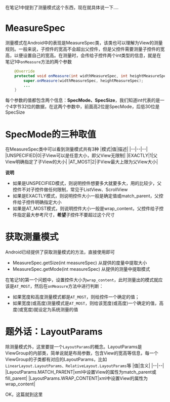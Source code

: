 在笔记1中提到了测量模式这个东西，现在就具体说一下....

# MeasureSpec
测量模式在Android中的表现是MeasureSpec类，该类也可以理解为View的测量规则。一般来说，子控件的宽高不会超出父控件，但是父控件需要测量子控件的宽高，以便设置自己的宽高。在测量时，会传给子控件两个int类型的信息，就是在笔记1中`onMeasure`方法的两个参数
```java
    @Override
    protected void onMeasure(int widthMeasureSpec, int heightMeasureSpec) {
        super.onMeasure(widthMeasureSpec, heightMeasureSpec);
        ...
    }
```
每个参数的值都包含两个信息：**SpecMode、SpecSize**，我们知道int代表的是一个4字节32位的数据，在这两个参数中，前面高2位是SpecMode，后低30位是SpecSize

# SpecMode的三种取值
在MeasureSpec类中可以看到测量模式共有3种
|模式|值|描述|
|--|--|--|
|UNSPECIFIED|0|子View可以是任意大小，即父View无限制|
|EXACTLY|1|父View明确指定了子View的大小|
|AT_MOST|2|子View最大上限为父View大小|

**说明**
- 如果是UNSPECIFIED模式，则说明控件想要多大就要多大，用的比较少，父控件不对子控件做任何限制，常见于ListView、ScrollView
- 如果是EXACTLY模式，则说明控件大小一般是确定值或match_parent，父控件给子控件明确指定大小
- 如果是AT_MOST模式，则说明控件大小一般是wrap_content，父控件给子控件指定最大参考尺寸，**希望**子控件不要超过这个尺寸

# 获取测量模式
Android已经提供了获取测量模式的方法，直接使用即可
- MeasureSpec.getSize(int measureSpec)
从提供的度量中提取大小
- MeasureSpec.getMode(int measureSpec)
从提供的测量中提取模式

在笔记1的第一个问题中，设置控件大小为`wrap_content`，此时测量出的模式就应该是`AT_MOST`，然后在`onMeasure`方法中进行判断：
- 如果宽度和高度测量模式都是`AT_MOST`，则给控件一个确定的值；
- 如果宽度(或高度)测量模式是`AT_MOST`，则给该宽度(或高度)一个确定的值，高度(或宽度)就设定为系统测量的值

# 题外话：LayoutParams
除测量模式外，这里要提一个`LayoutParams`的概念。LayoutParams是ViewGroup的内部类，简单说就是布局参数，包含View的宽高等信息，每一个ViewGroup的子类都有对应的LayoutParams，比如`LinearLayout.LayoutParams、RelativeLayout.LayoutParams`等
|值|含义|
|--|--|
|LayoutParams.MATCH_PARENT|xml中设置View的属性为match_parent或fill_parent|
|LayoutParams.WRAP_CONTENT|xml中设置View的属性为wrap_content|


OK，这篇就到这里
